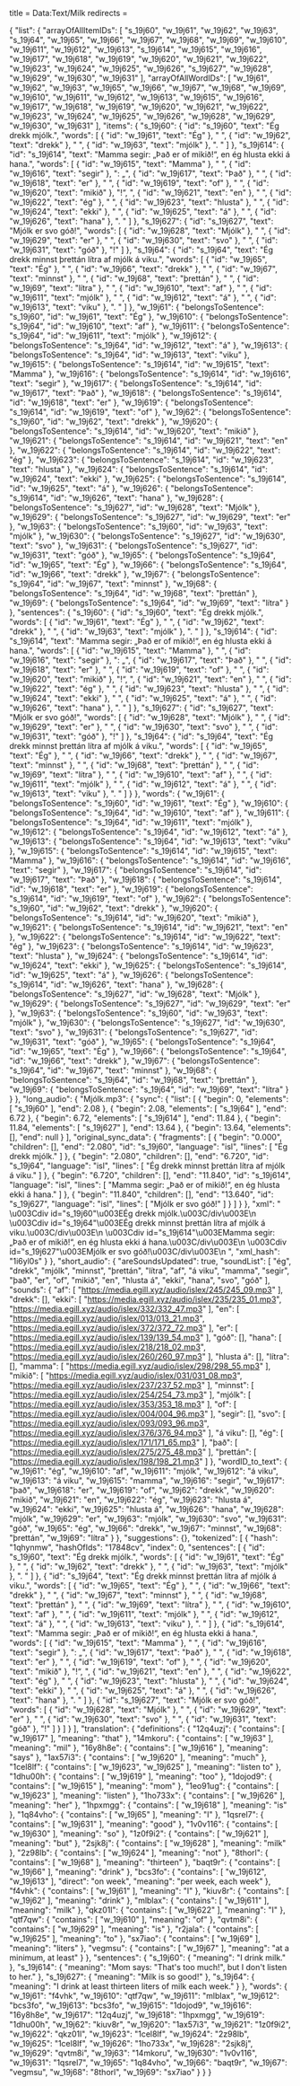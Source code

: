 title = Data:Text/Milk
redirects =
>>>>

{
    "list": {
        "arrayOfAllItemIDs": [
            "s_19j60",
            "w_19j61",
            "w_19j62",
            "w_19j63",
            "s_19j64",
            "w_19j65",
            "w_19j66",
            "w_19j67",
            "w_19j68",
            "w_19j69",
            "w_19j610",
            "w_19j611",
            "w_19j612",
            "w_19j613",
            "s_19j614",
            "w_19j615",
            "w_19j616",
            "w_19j617",
            "w_19j618",
            "w_19j619",
            "w_19j620",
            "w_19j621",
            "w_19j622",
            "w_19j623",
            "w_19j624",
            "w_19j625",
            "w_19j626",
            "s_19j627",
            "w_19j628",
            "w_19j629",
            "w_19j630",
            "w_19j631"
        ],
        "arrayOfAllWordIDs": [
            "w_19j61",
            "w_19j62",
            "w_19j63",
            "w_19j65",
            "w_19j66",
            "w_19j67",
            "w_19j68",
            "w_19j69",
            "w_19j610",
            "w_19j611",
            "w_19j612",
            "w_19j613",
            "w_19j615",
            "w_19j616",
            "w_19j617",
            "w_19j618",
            "w_19j619",
            "w_19j620",
            "w_19j621",
            "w_19j622",
            "w_19j623",
            "w_19j624",
            "w_19j625",
            "w_19j626",
            "w_19j628",
            "w_19j629",
            "w_19j630",
            "w_19j631"
        ],
        "items": {
            "s_19j60": {
                "id": "s_19j60",
                "text": "Ég drekk mjólk.",
                "words": [
                    {
                        "id": "w_19j61",
                        "text": "Ég"
                    },
                    " ",
                    {
                        "id": "w_19j62",
                        "text": "drekk"
                    },
                    " ",
                    {
                        "id": "w_19j63",
                        "text": "mjólk"
                    },
                    ". "
                ]
            },
            "s_19j614": {
                "id": "s_19j614",
                "text": "Mamma segir: „Það er of mikið!“, en ég hlusta ekki á hana.",
                "words": [
                    {
                        "id": "w_19j615",
                        "text": "Mamma"
                    },
                    " ",
                    {
                        "id": "w_19j616",
                        "text": "segir"
                    },
                    ": „",
                    {
                        "id": "w_19j617",
                        "text": "Það"
                    },
                    " ",
                    {
                        "id": "w_19j618",
                        "text": "er"
                    },
                    " ",
                    {
                        "id": "w_19j619",
                        "text": "of"
                    },
                    " ",
                    {
                        "id": "w_19j620",
                        "text": "mikið"
                    },
                    "!“, ",
                    {
                        "id": "w_19j621",
                        "text": "en"
                    },
                    " ",
                    {
                        "id": "w_19j622",
                        "text": "ég"
                    },
                    " ",
                    {
                        "id": "w_19j623",
                        "text": "hlusta"
                    },
                    " ",
                    {
                        "id": "w_19j624",
                        "text": "ekki"
                    },
                    " ",
                    {
                        "id": "w_19j625",
                        "text": "á"
                    },
                    " ",
                    {
                        "id": "w_19j626",
                        "text": "hana"
                    },
                    ". "
                ]
            },
            "s_19j627": {
                "id": "s_19j627",
                "text": "Mjólk er svo góð!",
                "words": [
                    {
                        "id": "w_19j628",
                        "text": "Mjólk"
                    },
                    " ",
                    {
                        "id": "w_19j629",
                        "text": "er"
                    },
                    " ",
                    {
                        "id": "w_19j630",
                        "text": "svo"
                    },
                    " ",
                    {
                        "id": "w_19j631",
                        "text": "góð"
                    },
                    "!"
                ]
            },
            "s_19j64": {
                "id": "s_19j64",
                "text": "Ég drekk minnst þrettán lítra af mjólk á viku.",
                "words": [
                    {
                        "id": "w_19j65",
                        "text": "Ég"
                    },
                    " ",
                    {
                        "id": "w_19j66",
                        "text": "drekk"
                    },
                    " ",
                    {
                        "id": "w_19j67",
                        "text": "minnst"
                    },
                    " ",
                    {
                        "id": "w_19j68",
                        "text": "þrettán"
                    },
                    " ",
                    {
                        "id": "w_19j69",
                        "text": "lítra"
                    },
                    " ",
                    {
                        "id": "w_19j610",
                        "text": "af"
                    },
                    " ",
                    {
                        "id": "w_19j611",
                        "text": "mjólk"
                    },
                    " ",
                    {
                        "id": "w_19j612",
                        "text": "á"
                    },
                    " ",
                    {
                        "id": "w_19j613",
                        "text": "viku"
                    },
                    ". "
                ]
            },
            "w_19j61": {
                "belongsToSentence": "s_19j60",
                "id": "w_19j61",
                "text": "Ég"
            },
            "w_19j610": {
                "belongsToSentence": "s_19j64",
                "id": "w_19j610",
                "text": "af"
            },
            "w_19j611": {
                "belongsToSentence": "s_19j64",
                "id": "w_19j611",
                "text": "mjólk"
            },
            "w_19j612": {
                "belongsToSentence": "s_19j64",
                "id": "w_19j612",
                "text": "á"
            },
            "w_19j613": {
                "belongsToSentence": "s_19j64",
                "id": "w_19j613",
                "text": "viku"
            },
            "w_19j615": {
                "belongsToSentence": "s_19j614",
                "id": "w_19j615",
                "text": "Mamma"
            },
            "w_19j616": {
                "belongsToSentence": "s_19j614",
                "id": "w_19j616",
                "text": "segir"
            },
            "w_19j617": {
                "belongsToSentence": "s_19j614",
                "id": "w_19j617",
                "text": "Það"
            },
            "w_19j618": {
                "belongsToSentence": "s_19j614",
                "id": "w_19j618",
                "text": "er"
            },
            "w_19j619": {
                "belongsToSentence": "s_19j614",
                "id": "w_19j619",
                "text": "of"
            },
            "w_19j62": {
                "belongsToSentence": "s_19j60",
                "id": "w_19j62",
                "text": "drekk"
            },
            "w_19j620": {
                "belongsToSentence": "s_19j614",
                "id": "w_19j620",
                "text": "mikið"
            },
            "w_19j621": {
                "belongsToSentence": "s_19j614",
                "id": "w_19j621",
                "text": "en"
            },
            "w_19j622": {
                "belongsToSentence": "s_19j614",
                "id": "w_19j622",
                "text": "ég"
            },
            "w_19j623": {
                "belongsToSentence": "s_19j614",
                "id": "w_19j623",
                "text": "hlusta"
            },
            "w_19j624": {
                "belongsToSentence": "s_19j614",
                "id": "w_19j624",
                "text": "ekki"
            },
            "w_19j625": {
                "belongsToSentence": "s_19j614",
                "id": "w_19j625",
                "text": "á"
            },
            "w_19j626": {
                "belongsToSentence": "s_19j614",
                "id": "w_19j626",
                "text": "hana"
            },
            "w_19j628": {
                "belongsToSentence": "s_19j627",
                "id": "w_19j628",
                "text": "Mjólk"
            },
            "w_19j629": {
                "belongsToSentence": "s_19j627",
                "id": "w_19j629",
                "text": "er"
            },
            "w_19j63": {
                "belongsToSentence": "s_19j60",
                "id": "w_19j63",
                "text": "mjólk"
            },
            "w_19j630": {
                "belongsToSentence": "s_19j627",
                "id": "w_19j630",
                "text": "svo"
            },
            "w_19j631": {
                "belongsToSentence": "s_19j627",
                "id": "w_19j631",
                "text": "góð"
            },
            "w_19j65": {
                "belongsToSentence": "s_19j64",
                "id": "w_19j65",
                "text": "Ég"
            },
            "w_19j66": {
                "belongsToSentence": "s_19j64",
                "id": "w_19j66",
                "text": "drekk"
            },
            "w_19j67": {
                "belongsToSentence": "s_19j64",
                "id": "w_19j67",
                "text": "minnst"
            },
            "w_19j68": {
                "belongsToSentence": "s_19j64",
                "id": "w_19j68",
                "text": "þrettán"
            },
            "w_19j69": {
                "belongsToSentence": "s_19j64",
                "id": "w_19j69",
                "text": "lítra"
            }
        },
        "sentences": {
            "s_19j60": {
                "id": "s_19j60",
                "text": "Ég drekk mjólk.",
                "words": [
                    {
                        "id": "w_19j61",
                        "text": "Ég"
                    },
                    " ",
                    {
                        "id": "w_19j62",
                        "text": "drekk"
                    },
                    " ",
                    {
                        "id": "w_19j63",
                        "text": "mjólk"
                    },
                    ". "
                ]
            },
            "s_19j614": {
                "id": "s_19j614",
                "text": "Mamma segir: „Það er of mikið!“, en ég hlusta ekki á hana.",
                "words": [
                    {
                        "id": "w_19j615",
                        "text": "Mamma"
                    },
                    " ",
                    {
                        "id": "w_19j616",
                        "text": "segir"
                    },
                    ": „",
                    {
                        "id": "w_19j617",
                        "text": "Það"
                    },
                    " ",
                    {
                        "id": "w_19j618",
                        "text": "er"
                    },
                    " ",
                    {
                        "id": "w_19j619",
                        "text": "of"
                    },
                    " ",
                    {
                        "id": "w_19j620",
                        "text": "mikið"
                    },
                    "!“, ",
                    {
                        "id": "w_19j621",
                        "text": "en"
                    },
                    " ",
                    {
                        "id": "w_19j622",
                        "text": "ég"
                    },
                    " ",
                    {
                        "id": "w_19j623",
                        "text": "hlusta"
                    },
                    " ",
                    {
                        "id": "w_19j624",
                        "text": "ekki"
                    },
                    " ",
                    {
                        "id": "w_19j625",
                        "text": "á"
                    },
                    " ",
                    {
                        "id": "w_19j626",
                        "text": "hana"
                    },
                    ". "
                ]
            },
            "s_19j627": {
                "id": "s_19j627",
                "text": "Mjólk er svo góð!",
                "words": [
                    {
                        "id": "w_19j628",
                        "text": "Mjólk"
                    },
                    " ",
                    {
                        "id": "w_19j629",
                        "text": "er"
                    },
                    " ",
                    {
                        "id": "w_19j630",
                        "text": "svo"
                    },
                    " ",
                    {
                        "id": "w_19j631",
                        "text": "góð"
                    },
                    "!"
                ]
            },
            "s_19j64": {
                "id": "s_19j64",
                "text": "Ég drekk minnst þrettán lítra af mjólk á viku.",
                "words": [
                    {
                        "id": "w_19j65",
                        "text": "Ég"
                    },
                    " ",
                    {
                        "id": "w_19j66",
                        "text": "drekk"
                    },
                    " ",
                    {
                        "id": "w_19j67",
                        "text": "minnst"
                    },
                    " ",
                    {
                        "id": "w_19j68",
                        "text": "þrettán"
                    },
                    " ",
                    {
                        "id": "w_19j69",
                        "text": "lítra"
                    },
                    " ",
                    {
                        "id": "w_19j610",
                        "text": "af"
                    },
                    " ",
                    {
                        "id": "w_19j611",
                        "text": "mjólk"
                    },
                    " ",
                    {
                        "id": "w_19j612",
                        "text": "á"
                    },
                    " ",
                    {
                        "id": "w_19j613",
                        "text": "viku"
                    },
                    ". "
                ]
            }
        },
        "words": {
            "w_19j61": {
                "belongsToSentence": "s_19j60",
                "id": "w_19j61",
                "text": "Ég"
            },
            "w_19j610": {
                "belongsToSentence": "s_19j64",
                "id": "w_19j610",
                "text": "af"
            },
            "w_19j611": {
                "belongsToSentence": "s_19j64",
                "id": "w_19j611",
                "text": "mjólk"
            },
            "w_19j612": {
                "belongsToSentence": "s_19j64",
                "id": "w_19j612",
                "text": "á"
            },
            "w_19j613": {
                "belongsToSentence": "s_19j64",
                "id": "w_19j613",
                "text": "viku"
            },
            "w_19j615": {
                "belongsToSentence": "s_19j614",
                "id": "w_19j615",
                "text": "Mamma"
            },
            "w_19j616": {
                "belongsToSentence": "s_19j614",
                "id": "w_19j616",
                "text": "segir"
            },
            "w_19j617": {
                "belongsToSentence": "s_19j614",
                "id": "w_19j617",
                "text": "Það"
            },
            "w_19j618": {
                "belongsToSentence": "s_19j614",
                "id": "w_19j618",
                "text": "er"
            },
            "w_19j619": {
                "belongsToSentence": "s_19j614",
                "id": "w_19j619",
                "text": "of"
            },
            "w_19j62": {
                "belongsToSentence": "s_19j60",
                "id": "w_19j62",
                "text": "drekk"
            },
            "w_19j620": {
                "belongsToSentence": "s_19j614",
                "id": "w_19j620",
                "text": "mikið"
            },
            "w_19j621": {
                "belongsToSentence": "s_19j614",
                "id": "w_19j621",
                "text": "en"
            },
            "w_19j622": {
                "belongsToSentence": "s_19j614",
                "id": "w_19j622",
                "text": "ég"
            },
            "w_19j623": {
                "belongsToSentence": "s_19j614",
                "id": "w_19j623",
                "text": "hlusta"
            },
            "w_19j624": {
                "belongsToSentence": "s_19j614",
                "id": "w_19j624",
                "text": "ekki"
            },
            "w_19j625": {
                "belongsToSentence": "s_19j614",
                "id": "w_19j625",
                "text": "á"
            },
            "w_19j626": {
                "belongsToSentence": "s_19j614",
                "id": "w_19j626",
                "text": "hana"
            },
            "w_19j628": {
                "belongsToSentence": "s_19j627",
                "id": "w_19j628",
                "text": "Mjólk"
            },
            "w_19j629": {
                "belongsToSentence": "s_19j627",
                "id": "w_19j629",
                "text": "er"
            },
            "w_19j63": {
                "belongsToSentence": "s_19j60",
                "id": "w_19j63",
                "text": "mjólk"
            },
            "w_19j630": {
                "belongsToSentence": "s_19j627",
                "id": "w_19j630",
                "text": "svo"
            },
            "w_19j631": {
                "belongsToSentence": "s_19j627",
                "id": "w_19j631",
                "text": "góð"
            },
            "w_19j65": {
                "belongsToSentence": "s_19j64",
                "id": "w_19j65",
                "text": "Ég"
            },
            "w_19j66": {
                "belongsToSentence": "s_19j64",
                "id": "w_19j66",
                "text": "drekk"
            },
            "w_19j67": {
                "belongsToSentence": "s_19j64",
                "id": "w_19j67",
                "text": "minnst"
            },
            "w_19j68": {
                "belongsToSentence": "s_19j64",
                "id": "w_19j68",
                "text": "þrettán"
            },
            "w_19j69": {
                "belongsToSentence": "s_19j64",
                "id": "w_19j69",
                "text": "lítra"
            }
        }
    },
    "long_audio": {
        "Mjólk.mp3": {
            "sync": {
                "list": [
                    {
                        "begin": 0,
                        "elements": [
                            "s_19j60"
                        ],
                        "end": 2.08
                    },
                    {
                        "begin": 2.08,
                        "elements": [
                            "s_19j64"
                        ],
                        "end": 6.72
                    },
                    {
                        "begin": 6.72,
                        "elements": [
                            "s_19j614"
                        ],
                        "end": 11.84
                    },
                    {
                        "begin": 11.84,
                        "elements": [
                            "s_19j627"
                        ],
                        "end": 13.64
                    },
                    {
                        "begin": 13.64,
                        "elements": [],
                        "end": null
                    }
                ],
                "original_sync_data": {
                    "fragments": [
                        {
                            "begin": "0.000",
                            "children": [],
                            "end": "2.080",
                            "id": "s_19j60",
                            "language": "isl",
                            "lines": [
                                "Ég drekk mjólk."
                            ]
                        },
                        {
                            "begin": "2.080",
                            "children": [],
                            "end": "6.720",
                            "id": "s_19j64",
                            "language": "isl",
                            "lines": [
                                "Ég drekk minnst þrettán lítra af mjólk á viku."
                            ]
                        },
                        {
                            "begin": "6.720",
                            "children": [],
                            "end": "11.840",
                            "id": "s_19j614",
                            "language": "isl",
                            "lines": [
                                "Mamma segir: „Það er of mikið!“, en ég hlusta ekki á hana."
                            ]
                        },
                        {
                            "begin": "11.840",
                            "children": [],
                            "end": "13.640",
                            "id": "s_19j627",
                            "language": "isl",
                            "lines": [
                                "Mjólk er svo góð!"
                            ]
                        }
                    ]
                }
            },
            "xml": "     \u003Cdiv id=\"s_19j60\"\u003EÉg drekk mjólk.\u003C/div\u003E\n \u003Cdiv id=\"s_19j64\"\u003EÉg drekk minnst þrettán lítra af mjólk á viku.\u003C/div\u003E\n \u003Cdiv id=\"s_19j614\"\u003EMamma segir: „Það er of mikið!“, en ég hlusta ekki á hana.\u003C/div\u003E\n \u003Cdiv id=\"s_19j627\"\u003EMjólk er svo góð!\u003C/div\u003E\n    ",
            "xml_hash": "1i6yl0s"
        }
    },
    "short_audio": {
        "areSoundsUpdated": true,
        "soundList": [
            "ég",
            "drekk",
            "mjólk",
            "minnst",
            "þrettán",
            "lítra",
            "af",
            "á viku",
            "mamma",
            "segir",
            "það",
            "er",
            "of",
            "mikið",
            "en",
            "hlusta á",
            "ekki",
            "hana",
            "svo",
            "góð"
        ],
        "sounds": {
            "af": [
                "https://media.egill.xyz/audio/islex/245/245_09.mp3"
            ],
            "drekk": [],
            "ekki": [
                "https://media.egill.xyz/audio/islex/235/235_01.mp3",
                "https://media.egill.xyz/audio/islex/332/332_47.mp3"
            ],
            "en": [
                "https://media.egill.xyz/audio/islex/013/013_21.mp3",
                "https://media.egill.xyz/audio/islex/372/372_72.mp3"
            ],
            "er": [
                "https://media.egill.xyz/audio/islex/139/139_54.mp3"
            ],
            "góð": [],
            "hana": [
                "https://media.egill.xyz/audio/islex/218/218_02.mp3",
                "https://media.egill.xyz/audio/islex/260/260_97.mp3"
            ],
            "hlusta á": [],
            "lítra": [],
            "mamma": [
                "https://media.egill.xyz/audio/islex/298/298_55.mp3"
            ],
            "mikið": [
                "https://media.egill.xyz/audio/islex/031/031_08.mp3",
                "https://media.egill.xyz/audio/islex/237/237_52.mp3"
            ],
            "minnst": [
                "https://media.egill.xyz/audio/islex/254/254_73.mp3"
            ],
            "mjólk": [
                "https://media.egill.xyz/audio/islex/353/353_18.mp3"
            ],
            "of": [
                "https://media.egill.xyz/audio/islex/004/004_96.mp3"
            ],
            "segir": [],
            "svo": [
                "https://media.egill.xyz/audio/islex/093/093_96.mp3",
                "https://media.egill.xyz/audio/islex/376/376_94.mp3"
            ],
            "á viku": [],
            "ég": [
                "https://media.egill.xyz/audio/islex/171/171_65.mp3"
            ],
            "það": [
                "https://media.egill.xyz/audio/islex/275/275_48.mp3"
            ],
            "þrettán": [
                "https://media.egill.xyz/audio/islex/198/198_21.mp3"
            ]
        },
        "wordID_to_text": {
            "w_19j61": "ég",
            "w_19j610": "af",
            "w_19j611": "mjólk",
            "w_19j612": "á viku",
            "w_19j613": "á viku",
            "w_19j615": "mamma",
            "w_19j616": "segir",
            "w_19j617": "það",
            "w_19j618": "er",
            "w_19j619": "of",
            "w_19j62": "drekk",
            "w_19j620": "mikið",
            "w_19j621": "en",
            "w_19j622": "ég",
            "w_19j623": "hlusta á",
            "w_19j624": "ekki",
            "w_19j625": "hlusta á",
            "w_19j626": "hana",
            "w_19j628": "mjólk",
            "w_19j629": "er",
            "w_19j63": "mjólk",
            "w_19j630": "svo",
            "w_19j631": "góð",
            "w_19j65": "ég",
            "w_19j66": "drekk",
            "w_19j67": "minnst",
            "w_19j68": "þrettán",
            "w_19j69": "lítra"
        }
    },
    "suggestions": {},
    "tokenized": [
        {
            "hash": "1qhynmw",
            "hashOfIds": "17848cv",
            "index": 0,
            "sentences": [
                {
                    "id": "s_19j60",
                    "text": "Ég drekk mjólk.",
                    "words": [
                        {
                            "id": "w_19j61",
                            "text": "Ég"
                        },
                        " ",
                        {
                            "id": "w_19j62",
                            "text": "drekk"
                        },
                        " ",
                        {
                            "id": "w_19j63",
                            "text": "mjólk"
                        },
                        ". "
                    ]
                },
                {
                    "id": "s_19j64",
                    "text": "Ég drekk minnst þrettán lítra af mjólk á viku.",
                    "words": [
                        {
                            "id": "w_19j65",
                            "text": "Ég"
                        },
                        " ",
                        {
                            "id": "w_19j66",
                            "text": "drekk"
                        },
                        " ",
                        {
                            "id": "w_19j67",
                            "text": "minnst"
                        },
                        " ",
                        {
                            "id": "w_19j68",
                            "text": "þrettán"
                        },
                        " ",
                        {
                            "id": "w_19j69",
                            "text": "lítra"
                        },
                        " ",
                        {
                            "id": "w_19j610",
                            "text": "af"
                        },
                        " ",
                        {
                            "id": "w_19j611",
                            "text": "mjólk"
                        },
                        " ",
                        {
                            "id": "w_19j612",
                            "text": "á"
                        },
                        " ",
                        {
                            "id": "w_19j613",
                            "text": "viku"
                        },
                        ". "
                    ]
                },
                {
                    "id": "s_19j614",
                    "text": "Mamma segir: „Það er of mikið!“, en ég hlusta ekki á hana.",
                    "words": [
                        {
                            "id": "w_19j615",
                            "text": "Mamma"
                        },
                        " ",
                        {
                            "id": "w_19j616",
                            "text": "segir"
                        },
                        ": „",
                        {
                            "id": "w_19j617",
                            "text": "Það"
                        },
                        " ",
                        {
                            "id": "w_19j618",
                            "text": "er"
                        },
                        " ",
                        {
                            "id": "w_19j619",
                            "text": "of"
                        },
                        " ",
                        {
                            "id": "w_19j620",
                            "text": "mikið"
                        },
                        "!“, ",
                        {
                            "id": "w_19j621",
                            "text": "en"
                        },
                        " ",
                        {
                            "id": "w_19j622",
                            "text": "ég"
                        },
                        " ",
                        {
                            "id": "w_19j623",
                            "text": "hlusta"
                        },
                        " ",
                        {
                            "id": "w_19j624",
                            "text": "ekki"
                        },
                        " ",
                        {
                            "id": "w_19j625",
                            "text": "á"
                        },
                        " ",
                        {
                            "id": "w_19j626",
                            "text": "hana"
                        },
                        ". "
                    ]
                },
                {
                    "id": "s_19j627",
                    "text": "Mjólk er svo góð!",
                    "words": [
                        {
                            "id": "w_19j628",
                            "text": "Mjólk"
                        },
                        " ",
                        {
                            "id": "w_19j629",
                            "text": "er"
                        },
                        " ",
                        {
                            "id": "w_19j630",
                            "text": "svo"
                        },
                        " ",
                        {
                            "id": "w_19j631",
                            "text": "góð"
                        },
                        "!"
                    ]
                }
            ]
        }
    ],
    "translation": {
        "definitions": {
            "12q4uzj": {
                "contains": [
                    "w_19j617"
                ],
                "meaning": "that"
            },
            "14mkoru": {
                "contains": [
                    "w_19j63"
                ],
                "meaning": "mil"
            },
            "16y8h8e": {
                "contains": [
                    "w_19j616"
                ],
                "meaning": "says"
            },
            "1ax57i3": {
                "contains": [
                    "w_19j620"
                ],
                "meaning": "much"
            },
            "1cel8lf": {
                "contains": [
                    "w_19j623",
                    "w_19j625"
                ],
                "meaning": "listen to"
            },
            "1dhu00h": {
                "contains": [
                    "w_19j619"
                ],
                "meaning": "too"
            },
            "1dojod9": {
                "contains": [
                    "w_19j615"
                ],
                "meaning": "mom"
            },
            "1eo91ug": {
                "contains": [
                    "w_19j623"
                ],
                "meaning": "listen"
            },
            "1ho733x": {
                "contains": [
                    "w_19j626"
                ],
                "meaning": "her"
            },
            "1hpxmgg": {
                "contains": [
                    "w_19j618"
                ],
                "meaning": "is"
            },
            "1q84vho": {
                "contains": [
                    "w_19j65"
                ],
                "meaning": "I"
            },
            "1qsrel7": {
                "contains": [
                    "w_19j631"
                ],
                "meaning": "good"
            },
            "1v0v116": {
                "contains": [
                    "w_19j630"
                ],
                "meaning": "so"
            },
            "1z0f9i2": {
                "contains": [
                    "w_19j621"
                ],
                "meaning": "but"
            },
            "2sjk8j": {
                "contains": [
                    "w_19j628"
                ],
                "meaning": "milk"
            },
            "2z98lb": {
                "contains": [
                    "w_19j624"
                ],
                "meaning": "not"
            },
            "8thorl": {
                "contains": [
                    "w_19j68"
                ],
                "meaning": "thirteen"
            },
            "baqt9r": {
                "contains": [
                    "w_19j66"
                ],
                "meaning": "drink"
            },
            "bcs3fo": {
                "contains": [
                    "w_19j612",
                    "w_19j613"
                ],
                "direct": "on week",
                "meaning": "per week, each week"
            },
            "f4vhk": {
                "contains": [
                    "w_19j61"
                ],
                "meaning": "I"
            },
            "kiuv8r": {
                "contains": [
                    "w_19j62"
                ],
                "meaning": "drink"
            },
            "mlblax": {
                "contains": [
                    "w_19j611"
                ],
                "meaning": "milk"
            },
            "qkz01l": {
                "contains": [
                    "w_19j622"
                ],
                "meaning": "I"
            },
            "qtf7qw": {
                "contains": [
                    "w_19j610"
                ],
                "meaning": "of"
            },
            "qvtm8i": {
                "contains": [
                    "w_19j629"
                ],
                "meaning": "is"
            },
            "r2jala": {
                "contains": [
                    "w_19j625"
                ],
                "meaning": "to"
            },
            "sx7iao": {
                "contains": [
                    "w_19j69"
                ],
                "meaning": "liters"
            },
            "vegmsu": {
                "contains": [
                    "w_19j67"
                ],
                "meaning": "at a minimum, at least"
            }
        },
        "sentences": {
            "s_19j60": {
                "meaning": "I drink milk."
            },
            "s_19j614": {
                "meaning": "Mom says: \"That's too much!\", but I don't listen to her."
            },
            "s_19j627": {
                "meaning": "Milk is so good!"
            },
            "s_19j64": {
                "meaning": "I drink at least thirteen liters of milk each week."
            }
        },
        "words": {
            "w_19j61": "f4vhk",
            "w_19j610": "qtf7qw",
            "w_19j611": "mlblax",
            "w_19j612": "bcs3fo",
            "w_19j613": "bcs3fo",
            "w_19j615": "1dojod9",
            "w_19j616": "16y8h8e",
            "w_19j617": "12q4uzj",
            "w_19j618": "1hpxmgg",
            "w_19j619": "1dhu00h",
            "w_19j62": "kiuv8r",
            "w_19j620": "1ax57i3",
            "w_19j621": "1z0f9i2",
            "w_19j622": "qkz01l",
            "w_19j623": "1cel8lf",
            "w_19j624": "2z98lb",
            "w_19j625": "1cel8lf",
            "w_19j626": "1ho733x",
            "w_19j628": "2sjk8j",
            "w_19j629": "qvtm8i",
            "w_19j63": "14mkoru",
            "w_19j630": "1v0v116",
            "w_19j631": "1qsrel7",
            "w_19j65": "1q84vho",
            "w_19j66": "baqt9r",
            "w_19j67": "vegmsu",
            "w_19j68": "8thorl",
            "w_19j69": "sx7iao"
        }
    }
}